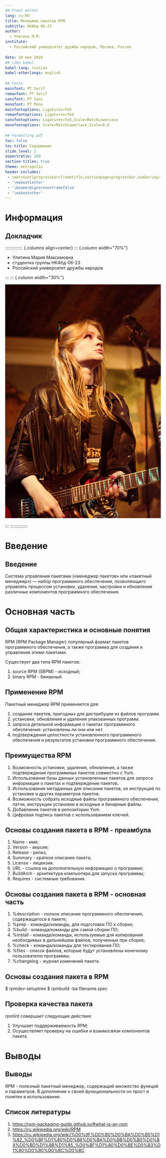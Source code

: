```yaml
---
## Front matter
lang: ru-RU
title: Менеджер пакетов RPM
subtitle: НКАбд-06-23
author:
  - Улитина М.М.
institute:
  - Российский университет дружбы народов, Москва, Россия

date: 20 мая 2024
## i18n babel
babel-lang: russian
babel-otherlangs: english

## Fonts
mainfont: PT Serif
romanfont: PT Serif
sansfont: PT Sans
monofont: PT Mono
mainfontoptions: Ligatures=TeX
romanfontoptions: Ligatures=TeX
sansfontoptions: Ligatures=TeX,Scale=MatchLowercase
monofontoptions: Scale=MatchLowercase,Scale=0.9

## Formatting pdf
toc: false
toc-title: Содержание
slide_level: 2
aspectratio: 169
section-titles: true
theme: metropolis
header-includes:
 - \metroset{progressbar=frametitle,sectionpage=progressbar,numbering=fraction}
 - '\makeatletter'
 - '\beamer@ignorenonframefalse'
 - '\makeatother'
---
```


# Информация

## Докладчик

:::::::::::::: {.columns align=center}
::: {.column width="70%"}

  * Улитина Мария Максимовна
  * студентка группы НКАбд-06-23
  * Российский университет дружбы народов

:::
::: {.column width="30%"}

![](image/avatar.jpg)

:::
::::::::::::::

# Введение

## Введение

Система управления пакетами («менеджер пакетов» или «пакетный менеджер») — набор программного обеспечения, позволяющего управлять процессом установки, удаления, настройки и обновления различных компонентов программного обеспечения. 

# Основная часть


## Общая характеристика и основные понятия

RPM (RPM Package Manager) популярный формат пакетов программного обеспечения, а также программа для создания и управления этими пакетами.

Существует два типа RPM пакетов:

1. source RPM (SRPM) - исходный;
2. binary RPM - бинарный.


## Применение RPM

Пакетный менеджер RPM применяется для: 

1. создание пакетов, пригодных для дистрибуции из файлов программ.
2. установки, обновления и удаления упакованных программ.
3. запроса детальной информации о пакетах программного обеспечения: установлены ли они или нет.
4. подтверждения целостности установленного программного обеспечения и результатов установки программного обеспечения.

## Преимущества RPM

1. Возможность установки, удаления, обновления, а также подтверждения программных пакетов совместно с Yum. 
2. Использование базы данных установленных пакетов для запроса информации о пакетах и подтверждение пакетов.
3. Использование метаданных для описания пакетов, их инструкций по установке и других параметров пакетов.
4. Возможность собрать исходные файлы программного обеспечения, патчи, инструкции установки в исходные и бинарные файлы.
5. Добавление пакетов в репозитории Yum.
6. Цифровая подпись пакетов с использованием ключей. 

## Основы создания пакета в RPM - преамбула

1. Name - имя;
2. Version - версия;
3. Release - релиз;
4. Summary - краткое описание пакета;
5. License - лицензия.
6. URL - ссылка на дополнительную информацию о программе;
7. BuildArch - архитектура компьютера для запуска программы;
8. Requires - системные требования.

## Основы создания пакета в RPM - основная часть

1. %description - полное описание программного обеспечения, содержащегося в пакете;
2. %prep - команда/команды, для подготовки ПО к сборке;
3. %build - команда/команды для самой сборки ПО;
4. %install - команда/команды, используемые для копирования необходимых в дальнейшем файлов, полученных при сборке;
5. %check - команда/команды для тестирования ПО;
6. %files - список файлов, которые будут установлены конечному пользователю программы;
7. %changelog - журнал изменений пакета.

## Основы создания пакета в RPM

$ rpmdev-setuptree
$ rpmbuild -ba filename.spec

## Проверка качества пакета

rpmlint совершает следующие действия:

1. Улучшает поддерживаемость RPM;
2. Осуществляет проверку на ошибки и взаимосвязи компонентов пакета. 

# Выводы



## Выводы

RPM - полезный пакетный менеджер, содержащий множество функций и параметров. В дополнение к своей функциональности он прост и понятен в использовании. 

## Список литературы

1. https://rpm-packaging-guide.github.io/#what-is-an-rpm
2. https://ru.wikipedia.org/wiki/RPM
3. https://ru.wikipedia.org/wiki/%D0%9F%D0%B0%D0%BA%D0%B5%D1%82_%D0%BF%D1%80%D0%B8%D0%BA%D0%BB%D0%B0%D0%B4%D0%BD%D1%8B%D1%85_%D0%BF%D1%80%D0%BE%D0%B3%D1%80%D0%B0%D0%BC%D0%BC





